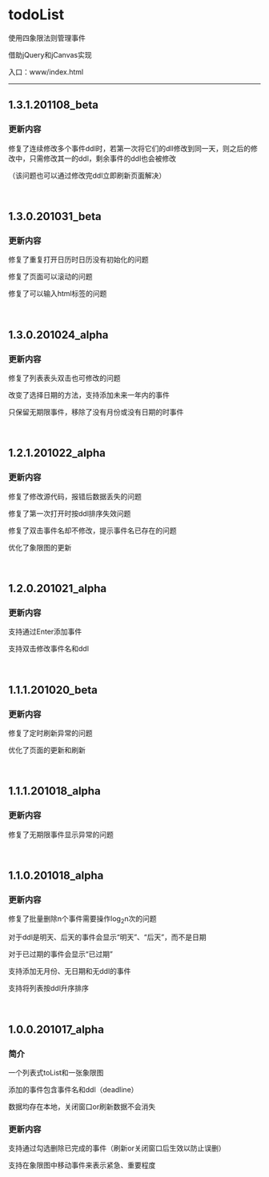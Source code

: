 # todoList

使用四象限法则管理事件

借助jQuery和jCanvas实现

入口：www/index.html

---

## 1.3.1.201108_beta

### 更新内容

修复了连续修改多个事件ddl时，若第一次将它们的dll修改到同一天，则之后的修改中，只需修改其一的ddl，剩余事件的ddl也会被修改

（该问题也可以通过修改完ddl立即刷新页面解决）

</br>

## 1.3.0.201031_beta

### 更新内容

修复了重复打开日历时日历没有初始化的问题

修复了页面可以滚动的问题

修复了可以输入html标签的问题

</br>

## 1.3.0.201024_alpha

### 更新内容

修复了列表表头双击也可修改的问题

改变了选择日期的方法，支持添加未来一年内的事件

只保留无期限事件，移除了没有月份或没有日期的时事件

</br>

## 1.2.1.201022_alpha

### 更新内容

修复了修改源代码，报错后数据丢失的问题

修复了第一次打开时按ddl排序失效问题

修复了双击事件名却不修改，提示事件名已存在的问题

优化了象限图的更新

</br>

## 1.2.0.201021_alpha

### 更新内容

支持通过Enter添加事件

支持双击修改事件名和ddl

</br>

## 1.1.1.201020_beta

### 更新内容

修复了定时刷新异常的问题

优化了页面的更新和刷新

</br>

## 1.1.1.201018_alpha

### 更新内容

修复了无期限事件显示异常的问题

</br>

## 1.1.0.201018_alpha

### 更新内容

修复了批量删除n个事件需要操作log<sub>2</sub>n次的问题

对于ddl是明天、后天的事件会显示“明天”、“后天”，而不是日期

对于已过期的事件会显示“已过期”

支持添加无月份、无日期和无ddl的事件

支持将列表按ddl升序排序

</br>

## 1.0.0.201017_alpha

### 简介

一个列表式toList和一张象限图

添加的事件包含事件名和ddl（deadline）

数据均存在本地，关闭窗口or刷新数据不会消失

### 更新内容

支持通过勾选删除已完成的事件（刷新or关闭窗口后生效以防止误删）

支持在象限图中移动事件来表示紧急、重要程度
